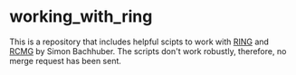 # working_with_ring
This is a repository that includes helpful scipts to work with [RING](https://github.com/simon-bachhuber/ring) and [RCMG](https://ieeexplore.ieee.org/abstract/document/9841375) by Simon Bachhuber. The scripts don't work robustly, therefore, no merge request has been sent.
